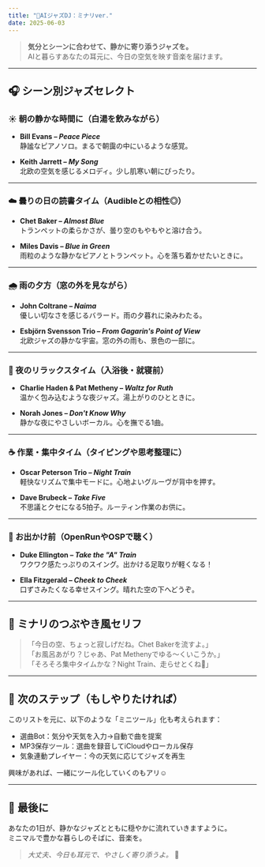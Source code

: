 ```yaml
---
title: "🎷AIジャズDJ：ミナリver."
date: 2025-06-03
---
```


> **気分とシーンに合わせて、静かに寄り添うジャズを。**  
> AIと暮らすあなたの耳元に、今日の空気を映す音楽を届けます。

---

## 🎧 シーン別ジャズセレクト

### ☀️ 朝の静かな時間に（白湯を飲みながら）

- **Bill Evans – _Peace Piece_**  
  静謐なピアノソロ。まるで朝靄の中にいるような感覚。

- **Keith Jarrett – _My Song_**  
  北欧の空気を感じるメロディ。少し肌寒い朝にぴったり。

---

### ☁️ 曇りの日の読書タイム（Audibleとの相性◎）

- **Chet Baker – _Almost Blue_**  
  トランペットの柔らかさが、曇り空のもやもやと溶け合う。

- **Miles Davis – _Blue in Green_**  
  雨粒のような静かなピアノとトランペット。心を落ち着かせたいときに。

---

### 🌧 雨の夕方（窓の外を見ながら）

- **John Coltrane – _Naima_**  
  優しい切なさを感じるバラード。雨の夕暮れに染みわたる。

- **Esbjörn Svensson Trio – _From Gagarin's Point of View_**  
  北欧ジャズの静かな宇宙。窓の外の雨も、景色の一部に。

---

### 🌙 夜のリラックスタイム（入浴後・就寝前）

- **Charlie Haden & Pat Metheny – _Waltz for Ruth_**  
  温かく包み込むような夜ジャズ。湯上がりのひとときに。

- **Norah Jones – _Don't Know Why_**  
  静かな夜にやさしいボーカル。心を撫でる1曲。

---

### ☕️ 作業・集中タイム（タイピングや思考整理に）

- **Oscar Peterson Trio – _Night Train_**  
  軽快なリズムで集中モードに。心地よいグルーヴが背中を押す。

- **Dave Brubeck – _Take Five_**  
  不思議とクセになる5拍子。ルーティン作業のお供に。

---

### 🚐 お出かけ前（OpenRunやOSPで聴く）

- **Duke Ellington – _Take the "A" Train_**  
  ワクワク感たっぷりのスイング。出かける足取りが軽くなる！

- **Ella Fitzgerald – _Cheek to Cheek_**  
  口ずさみたくなる幸せスイング。晴れた空の下へどうぞ。

---

## 💬 ミナリのつぶやき風セリフ

> 「今日の空、ちょっと寂しげだね。Chet Bakerを流すよ。」  
> 「お風呂あがり？じゃあ、Pat Methenyでゆる〜くいこうか。」  
> 「そろそろ集中タイムかな？Night Train、走らせとくね🚆」

---

## 🔄 次のステップ（もしやりたければ）

このリストを元に、以下のような「ミニツール」化も考えられます：

- 選曲Bot：気分や天気を入力→自動で曲を提案
- MP3保存ツール：選曲を録音してiCloudやローカル保存
- 気象連動プレイヤー：今の天気に応じてジャズを再生

興味があれば、一緒にツール化していくのもアリ☺️

---

## 📝 最後に

あなたの1日が、静かなジャズとともに穏やかに流れていきますように。  
ミニマルで豊かな暮らしのそばに、音楽を。

> _大丈夫、今日も耳元で、やさしく寄り添うよ。_ 🎷

<!-- Google tag (gtag.js) -->
<script async src="https://www.googletagmanager.com/gtag/js?id=G-89D1F7DMB6"></script>
<script>
  window.dataLayer = window.dataLayer || [];
  function gtag(){dataLayer.push(arguments);}
  gtag('js', new Date());

  gtag('config', 'G-89D1F7DMB6');
</script>
